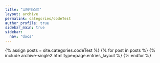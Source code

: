 ```yaml
---
title: "코딩테스트"
layout: archive
permalink: categories/codeTest
author_profile: true
sidebar_main: true
sidebar:
  nav: "docs"
---
```

{% assign posts = site.categories.codeTest %}
{% for post in posts %} {% include archive-single2.html type=page.entries_layout %} {% endfor %}